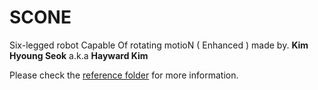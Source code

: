 # SCONE
Six-legged robot Capable Of rotating motioN ( Enhanced )
made by. **Kim Hyoung Seok** a.k.a **Hayward Kim**

Please check the [reference folder](./references/) for more information.